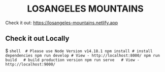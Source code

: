 <p align="center"> </p>
<h1 align="center">LOSANGELES MOUNTAINS</h1>

Check it out: https://losangeles-mountains.netlify.app


## Check it out Locally
$  ```shell  # Please use Node Version v14.18.1
    npm install # install dependencies
    npm run develop # View - http://localhost:8000/
    npm run build   # build production version
    npm run serve   # View -  http://localhost:9000/
    ```
